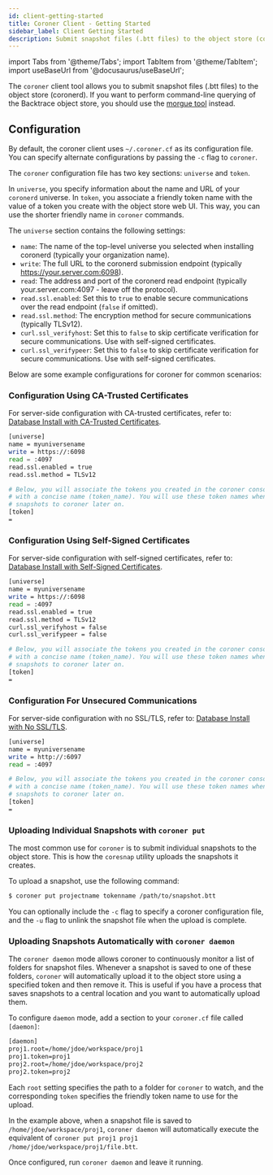 ```yaml
---
id: client-getting-started
title: Coroner Client - Getting Started
sidebar_label: Client Getting Started
description: Submit snapshot files (.btt files) to the object store (coronerd).
---
```


import Tabs from '@theme/Tabs';
import TabItem from '@theme/TabItem';
import useBaseUrl from '@docusaurus/useBaseUrl';

The `coroner` client tool allows you to submit snapshot files (.btt files) to the object store (coronerd). If you want to perform command-line querying of the Backtrace object store, you should use the [morgue tool](https://documentation.backtrace.io/product_product_morgue/) instead.

## Configuration

By default, the coroner client uses `~/.coroner.cf` as its configuration file. You can specify alternate configurations by passing the `-c` flag to `coroner`.

The `coroner` configuration file has two key sections: `universe` and `token`.

In `universe`, you specify information about the name and URL of your `coronerd` universe.
In `token`, you associate a friendly token name with the value of a token you create with the object store web UI. This way, you can use the shorter friendly name in `coroner` commands.

The `universe` section contains the following settings:

- `name`: The name of the top-level universe you selected when installing coronerd (typically your organization name).
- `write`: The full URL to the coronerd submission endpoint (typically https://your.server.com:6098).
- `read`: The address and port of the coronerd read endpoint (typically your.server.com:4097 - leave off the protocol).
- `read.ssl.enabled`: Set this to `true` to enable secure communications over the read endpoint (`false` if omitted).
- `read.ssl.method`: The encryption method for secure communications (typically TLSv12).
- `curl.ssl_verifyhost`: Set this to `false` to skip certificate verification for secure communications. Use with self-signed certificates.
- `curl.ssl_verifypeer`: Set this to `false` to skip certificate verification for secure communications. Use with self-signed certificates.

Below are some example configurations for coroner for common scenarios:

### Configuration Using CA-Trusted Certificates

For server-side configuration with CA-trusted certificates, refer to: [Database Install with CA-Trusted Certificates](https://documentation.backtrace.io/coronerd_install#ca-trusted-certificates).

```bash
[universe]
name = myuniversename
write = https://:6098
read = :4097
read.ssl.enabled = true
read.ssl.method = TLSv12

# Below, you will associate the tokens you created in the coroner console (token_id)
# with a concise name (token_name). You will use these token names when submitting
# snapshots to coroner later on.
[token]
=
```

### Configuration Using Self-Signed Certificates

For server-side configuration with self-signed certificates, refer to: [Database Install with Self-Signed Certificates](https://documentation.backtrace.io/coronerd_install#self-signed-certificates).

```bash
[universe]
name = myuniversename
write = https://:6098
read = :4097
read.ssl.enabled = true
read.ssl.method = TLSv12
curl.ssl_verifyhost = false
curl.ssl_verifypeer = false

# Below, you will associate the tokens you created in the coroner console (token_id)
# with a concise name (token_name). You will use these token names when submitting
# snapshots to coroner later on.
[token]
=
```

### Configuration For Unsecured Communications

For server-side configuration with no SSL/TLS, refer to: [Database Install with No SSL/TLS](https://documentation.backtrace.io/coronerd_install#no-ssltls).

```bash
[universe]
name = myuniversename
write = http://:6097
read = :4097

# Below, you will associate the tokens you created in the coroner console (token_id)
# with a concise name (token_name). You will use these token names when submitting
# snapshots to coroner later on.
[token]
=
```

### Uploading Individual Snapshots with `coroner put`

The most common use for `coroner` is to submit individual snapshots to the object store. This is how the `coresnap` utility uploads the snapshots it creates.

To upload a snapshot, use the following command:

```bash
$ coroner put projectname tokenname /path/to/snapshot.btt
```

You can optionally include the `-c` flag to specify a coroner configuration file, and the `-u` flag to unlink the snapshot file when the upload is complete.

### Uploading Snapshots Automatically with `coroner daemon`

The `coroner daemon` mode allows coroner to continuously monitor a list of folders for snapshot files. Whenever a snapshot is saved to one of these folders, `coroner` will automatically upload it to the object store using a specified token and then remove it. This is useful if you have a process that saves snapshots to a central location and you want to automatically upload them.

To configure `daemon` mode, add a section to your `coroner.cf` file called `[daemon]`:

```bash
[daemon]
proj1.root=/home/jdoe/workspace/proj1
proj1.token=proj1
proj2.root=/home/jdoe/workspace/proj2
proj2.token=proj2
```

Each `root` setting specifies the path to a folder for `coroner` to watch, and the corresponding `token` specifies the friendly token name to use for the upload.

In the example above, when a snapshot file is saved to `/home/jdoe/workspace/proj1`, `coroner daemon` will automatically execute the equivalent of `coroner put proj1 proj1 /home/jdoe/workspace/proj1/file.btt`.

Once configured, run `coroner daemon` and leave it running.
